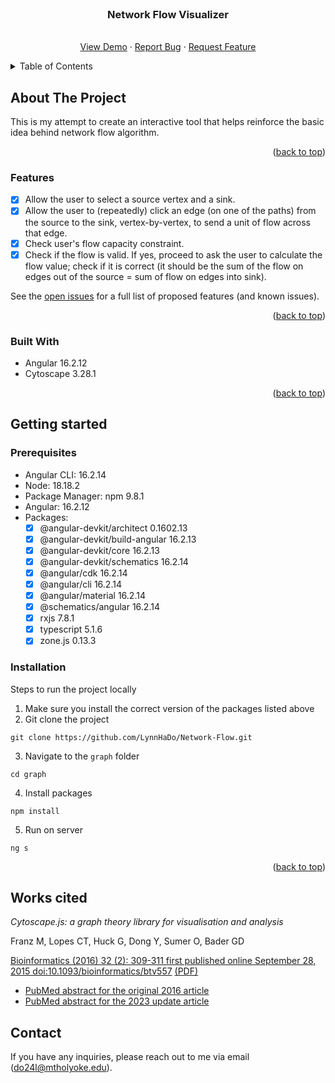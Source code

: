 <div id="top"></div>

<!-- PROJECT SHIELDS -->
<!--
*** I'm using markdown "reference style" links for readability.
*** Reference links are enclosed in brackets [ ] instead of parentheses ( ).
*** See the bottom of this document for the declaration of the reference variables
*** for contributors-url, forks-url, etc. This is an optional, concise syntax you may use.
*** https://www.markdownguide.org/basic-syntax/#reference-style-links
-->


<!-- PROJECT LOGO -->
<br />
<div align="center">

<h3 align="center">Network Flow Visualizer</h3>

  <p align="center">
    <br />
    <a href="https://drive.google.com/file/d/18qatkAQwhRhc3htudzSGjO8S7CXwDn3p/view?usp=sharing">View Demo</a>
    ·
    <a href="https://github.com/LynnHaDo/Network-Flow/issues">Report Bug</a>
    ·
    <a href="https://github.com/LynnHaDo/Network-Flow/issues">Request Feature</a>
  </p>
</div>

<!-- TABLE OF CONTENTS -->
<details>
  <summary>Table of Contents</summary>
  <ol>
    <li>
      <a href="#about-the-project">About The Project</a>
      <ul>
        <li><a href="#features">Features</a></li>
        <li><a href="#built-with">Built With</a></li>
      </ul>
    </li>
    <li>
      <a href="#getting-started">Getting started</a>
      <ul>
        <li><a href="#prerequisites">Prerequisites</a></li>
        <li><a href="#installation">Installation</a></li>
      </ul>
    </li>
    <li><a href="#works-cited">Works Cited</a></li>
    <li><a href="#contact">Contact</a></li>
  </ol>
</details>

<!-- ABOUT THE PROJECT -->
## About The Project

This is my attempt to create an interactive tool that helps reinforce the basic idea behind network flow algorithm.

<p align="right">(<a href="#top">back to top</a>)</p>

### Features

- [x] Allow the user to select a source vertex and a sink.
- [x] Allow the user to (repeatedly) click an edge (on one of the paths) from the source to the sink, vertex-by-vertex, to send a unit of flow across that edge. 
- [x] Check user's flow capacity constraint.
- [x] Check if the flow is valid. If yes, proceed to ask the user to calculate the flow value; check if it is correct (it should be the sum of the flow on edges out of the source = sum of flow on edges into sink).

See the [open issues](https://github.com/LynnHaDo/Network-Flow/issues) for a full list of proposed features (and known issues).

<p align="right">(<a href="#top">back to top</a>)</p>

### Built With

- Angular 16.2.12
- Cytoscape 3.28.1

<p align="right">(<a href="#top">back to top</a>)</p>

<!-- GETTING STARTED -->
## Getting started

### Prerequisites

- Angular CLI: 16.2.14
- Node: 18.18.2
- Package Manager: npm 9.8.1
- Angular: 16.2.12
- Packages:
  - [x] @angular-devkit/architect       0.1602.13
  - [x] @angular-devkit/build-angular   16.2.13
  - [x] @angular-devkit/core            16.2.13
  - [x] @angular-devkit/schematics      16.2.14
  - [x] @angular/cdk                    16.2.14
  - [x] @angular/cli                    16.2.14
  - [x] @angular/material               16.2.14
  - [x] @schematics/angular             16.2.14
  - [x] rxjs                            7.8.1
  - [x] typescript                      5.1.6
  - [x] zone.js                         0.13.3

### Installation

Steps to run the project locally

1. Make sure you install the correct version of the packages listed above
2. Git clone the project

```
git clone https://github.com/LynnHaDo/Network-Flow.git
```

3. Navigate to the `graph` folder

```
cd graph
```

4. Install packages

```
npm install
```

5. Run on server

```
ng s
```

<p align="right">(<a href="#top">back to top</a>)</p>

## Works cited

*Cytoscape.js: a graph theory library for visualisation and analysis*

Franz M, Lopes CT, Huck G, Dong Y, Sumer O, Bader GD

[Bioinformatics (2016) 32 (2): 309-311 first published online September 28, 2015 doi:10.1093/bioinformatics/btv557](https://bioinformatics.oxfordjournals.org/content/32/2/309) [(PDF)](http://bioinformatics.oxfordjournals.org/content/32/2/309.full.pdf)

- [PubMed abstract for the original 2016 article](http://www.ncbi.nlm.nih.gov/pubmed/26415722)
- [PubMed abstract for the 2023 update article](https://pubmed.ncbi.nlm.nih.gov/36645249)

## Contact

If you have any inquiries, please reach out to me via email (do24l@mtholyoke.edu).


